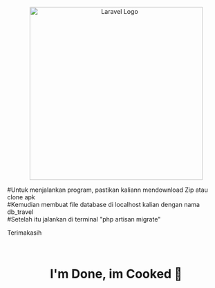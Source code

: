 <p align="center"><a href="https://laravel.com" target="_blank"><img src="https://raw.githubusercontent.com/laravel/art/master/logo-lockup/5%20SVG/2%20CMYK/1%20Full%20Color/laravel-logolockup-cmyk-red.svg" width="400" alt="Laravel Logo"></a></p>


#Untuk menjalankan program, pastikan kaliann mendownload Zip atau clone apk
</br>
#Kemudian membuat file database di localhost kalian dengan nama db_travel
</br>
#Setelah itu jalankan di terminal "php artisan migrate"

<p> Terimakasih </p>


</br>
<h1 align="center"> I'm Done, im Cooked 🍖 </h1>
